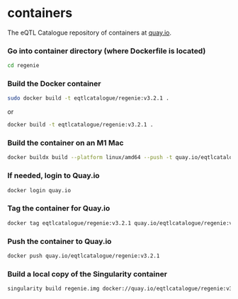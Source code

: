 # containers

The eQTL Catalogue repository of containers at [quay.io](https://quay.io/user/eqtlcatalogue).

### Go into container directory (where Dockerfile is located)
```bash
cd regenie
```

### Build the Docker container
```bash
sudo docker build -t eqtlcatalogue/regenie:v3.2.1 .
```
or
```bash
docker build -t eqtlcatalogue/regenie:v3.2.1 .
```

### Build the container on an M1 Mac
```bash
docker buildx build --platform linux/amd64 --push -t quay.io/eqtlcatalogue/glimpse:1.1  .
```

### If needed, login to Quay.io
```bash
docker login quay.io
```

### Tag the container for Quay.io
```bash
docker tag eqtlcatalogue/regenie:v3.2.1 quay.io/eqtlcatalogue/regenie:v3.2.1
```

### Push the container to Quay.io
```bash
docker push quay.io/eqtlcatalogue/regenie:v3.2.1
```

### Build a local copy of the Singularity container
```bash
singularity build regenie.img docker://quay.io/eqtlcatalogue/regenie:v3.2.1
```
